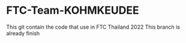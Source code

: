 # FTC-Team-KOHMKEUDEE
This git contain the code that use in FTC Thailand 2022
This branch is already finish
